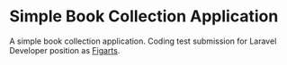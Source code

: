# Simple Book Collection Application

A simple book collection application. Coding test submission for Laravel Developer position as [Figarts](https://figarts.co).
